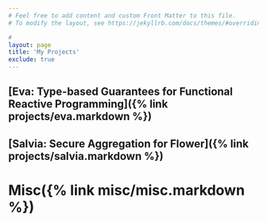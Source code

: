 ```yaml
---
# Feel free to add content and custom Front Matter to this file.
# To modify the layout, see https://jekyllrb.com/docs/themes/#overriding-theme-defaults

#
layout: page
title: 'My Projects'
exclude: true
---
```




## [Eva: Type-based Guarantees for Functional Reactive Programming]({% link  projects/eva.markdown %})
## [Salvia: Secure Aggregation for Flower]({% link  projects/salvia.markdown %})

# Misc({% link  misc/misc.markdown %})